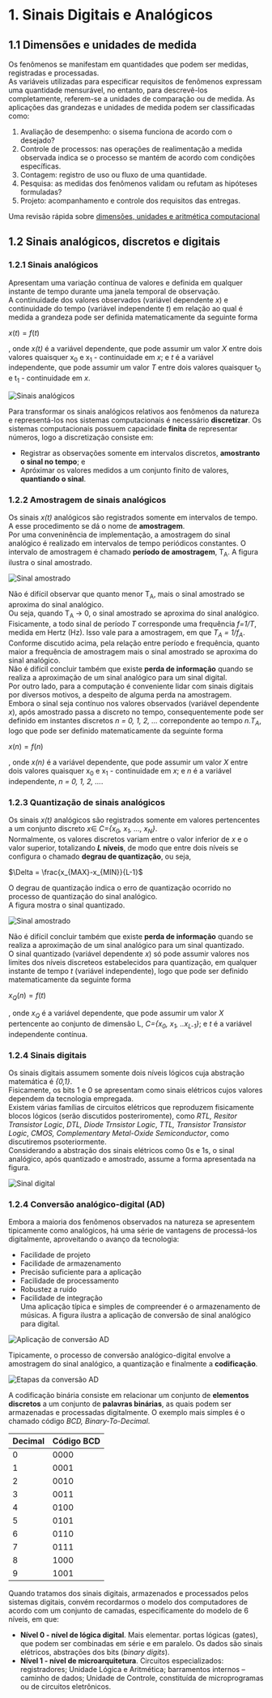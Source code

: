 # 1. Sinais Digitais e Analógicos

## 1.1 Dimensões e unidades de medida
Os fenômenos se manifestam em quantidades que podem ser medidas, registradas e processadas.  
As variáveis utilizadas para especificar requisitos de fenômenos expressam uma quantidade mensurável, no entanto, para descrevê-los completamente, referem-se a unidades de comparação ou de medida.
As aplicações das grandezas e unidades de medida podem ser classificadas como:
1. Avaliação de desempenho: o sisema funciona de acordo com o desejado?
2. Controle de processos: nas operações de realimentação a medida observada indica se o processo se mantém de acordo com condições específicas.
3. Contagem: registro de uso ou fluxo de uma quantidade.
4. Pesquisa: as medidas dos fenômenos validam ou refutam as hipóteses formuladas?
5. Projeto: acompanhamento e controle dos requisitos das entregas.

Uma revisão rápida sobre [dimensões, unidades e aritmética computacional](https://github.com/claytonjasilva/claytonjasilva.github.io/blob/main/arq_aulas/dimensoesUnidadesAritmeticaComputacional1.md)

## 1.2 Sinais analógicos, discretos e digitais

### 1.2.1 Sinais analógicos
Apresentam uma variação contínua de valores e definida em qualquer instante de tempo durante uma janela temporal de observação.  
A continuidade dos valores observados (variável dependente *x*) e continuidade do tempo (variável independente *t*) em relação ao qual é medida a grandeza pode ser definida matematicamente da seguinte forma

$x(t)=f(t)$

, onde *x(t)* é a variável dependente, que pode assumir um valor *X* entre dois valores quaisquer x<sub>0</sub> e x<sub>1</sub> - continuidade em *x*; e *t* é a variável independente, que pode assumir um valor *T* entre dois valores quaisquer t<sub>0</sub> e t<sub>1</sub> - continuidade em *x*.

![Sinais analógicos](/sisdig_aulas/images_sisdig/analogico.jpg)

Para transformar os sinais analógicos relativos aos fenômenos da natureza e representá-los nos sistemas computacionais é necessário **discretizar**. Os sistemas computacionais possuem capacidade **finita** de representar números, logo a discretização consiste em:  
- Registrar as observações somente em intervalos discretos, **amostranto o sinal no tempo**; e
- Apróximar os valores medidos a um conjunto finito de valores, **quantiando o sinal**.

### 1.2.2 Amostragem de sinais analógicos
Os sinais *x(t)* analógicos são registrados somente em intervalos de tempo. A esse procedimento se dá o nome de **amostragem**.  
Por uma conveninência de implementação, a amostragem do sinal analógico é realizado em intervalos de tempo periódicos constantes. O intervalo de amostragem é chamado **período de amostragem**, T<sub>A</sub>. A figura ilustra o sinal amostrado.

![Sinal amostrado](/sisdig_aulas/images_sisdig/amostrado.jpg)

Não é difícil observar que quanto menor T<sub>A</sub>, mais o sinal amostrado se aproxima do sinal analógico.  
Ou seja, quando T<sub>A</sub> -> 0, o sinal amostrado se aproxima do sinal analógico.
Fisicamente, a todo sinal de período *T* corresponde uma frequência *f=1/T*, medida em Hertz (Hz).
Isso vale para a amostragem, em que *T<sub>A</sub> = 1/f<sub>A</sub>*.  
Conforme discutido acima, pela relação entre período e frequência, quanto maior a frequência de amostragem mais o sinal amostrado se aproxima do sinal analógico.  
Não é difícil concluir também que existe **perda de informação** quando se realiza a aproximação
de um sinal analógico para um sinal digital.  
Por outro lado, para a computação é conveniente lidar com sinais digitais por diversos motivos, a despeito de alguma perda na amostragem.  
Embora o sinal seja contínuo nos valores observados (variável dependente *x*), após amostrado passa a discreto no tempo, consequentemente pode ser definido em instantes discretos *n = 0, 1, 2, ...* correpondente ao tempo *n.T<sub>A</sub>*, logo que pode ser definido matematicamente da seguinte forma

$x(n)=f(n)$

, onde *x(n)* é a variável dependente, que pode assumir um valor *X* entre dois valores quaisquer x<sub>0</sub> e x<sub>1</sub> - continuidade em *x*; e *n* é a variável independente, *n = 0, 1, 2, ...*.

### 1.2.3 Quantização de sinais analógicos
Os sinais *x(t)* analógicos são registrados somente em valores pertencentes a um conjunto discreto $x\in$ *C={x<sub>0</sub>, x<sub>1</sub>, ..., x<sub>N</sub>}*.  
Normalmente, os valores discretos variam entre o valor inferior de *x* e o valor superior, totalizando ***L* níveis**, de modo que entre dois níveis se configura o chamado **degrau de quantização**, ou seja,  

$\Delta = \frac{x_{MAX}-x_{MIN}}{L-1}$

O degrau de quantização indica o erro de quantização ocorrido no processo de quantização do sinal analógico.  
A figura mostra o sinal quantizado.

![Sinal amostrado](/sisdig_aulas/images_sisdig/quantizado.jpg)

Não é difícil concluir também que existe **perda de informação** quando se realiza a aproximação
de um sinal analógico para um sinal quantizado.  
O sinal quantizado (variável dependente *x*) só pode assumir valores nos limites dos níveis discreteos estabelecidos para quantização, em qualquer instante de tempo *t* (variável independente), logo que pode ser definido matematicamente da seguinte forma

$x_Q(n)=f(t)$

, onde *x<sub>Q</sub>* é a variável dependente, que pode assumir um valor *X* pertencente ao conjunto de dimensão L, *C={x<sub>0</sub>, x<sub>1</sub>, ..x<sub>L-1</sub>}*; e *t* é a variável independente contínua.

### 1.2.4 Sinais digitais
Os sinais digitais assumem somente dois níveis lógicos cuja abstração matemática é *{0,1}*.  
Fisicamente, os bits 1 e 0 se apresentam como sinais elétricos cujos valores dependem da tecnologia empregada.  
Existem várias famílias de circuitos elétricos que reproduzem fisicamente blocos lógicos (serão discutidos posteriromente), como *RTL, Resitor Transistor Logic*, *DTL, Diode Trnsistor Logic*, *TTL, Transistor Transistor Logic*, *CMOS, Complementary Metal-Oxide Semiconductor*, como discutiremos psoteriormente.  
Considerando a abstração dos sinais elétricos como 0s e 1s, o sinal analógico, após quantizado e amostrado, assume a forma apresentada na figura.  

![Sinal digital](/sisdig_aulas/images_sisdig/digital.jpg)

### 1.2.4 Conversão analógico-digital (AD)
Embora a maioria dos fenômenos observados na natureza se apresentem tipicamente como analógicos, há uma série de vantagens de processá-los digitalmente, aproveitando o avanço da tecnologia:
- Facilidade de projeto
- Facilidade de armazenamento
- Precisão suficiente para a aplicação
- Facilidade de processamento
- Robustez a ruído
- Facilidade de integração  
Uma aplicação típica e simples de compreender é o armazenamento de músicas. A figura ilustra a aplicação de conversão de sinal analógico para digital.

![Aplicação de conversão AD](/sisdig_aulas/images_sisdig/aplicacao_AD.jpg)

Tipicamente, o processo de conversão analógico-digital envolve a amostragem do sinal analógico, 
a quantização e finalmente a **codificação**.  

![Etapas da conversão AD](/sisdig_aulas/images_sisdig/conversao_AD.jpg)

A codificação binária consiste em relacionar um conjunto de **elementos discretos** a um conjunto de **palavras binárias**, as quais podem ser armazenadas e processadas digitalmente.  O exemplo mais simples é o chamado código *BCD, Binary-To-Decimal*.  

| Decimal | Código BCD |
| ------- | ---------- |
| 0 | 0000 |
| 1 | 0001 |
| 2 | 0010 |
| 3 | 0011 |
| 4 | 0100 |
| 5 | 0101 |
| 6 | 0110 |
| 7 | 0111 |
| 8 | 1000 |
| 9 | 1001 |

Quando tratamos dos sinais digitais, armazenados e processados pelos sistemas digitais, convém recordarmos o modelo dos computadores de acordo com um conjunto de camadas, especificamente do modelo de 6 níveis, em que:
- **Nível 0 - nível de lógica digital**. Mais elementar. portas lógicas (gates), que podem ser combinadas em série e em paralelo. Os dados são sinais elétricos, abstrações  dos bits (*binary digits*).
- **Nível 1 - nível de microarquitetura**. Circuitos especializados: registradores; Unidade Lógica e Aritmética; barramentos internos – caminho de dados; Unidade de Controle, constituída de microprogramas ou de circuitos eletrônicos.









